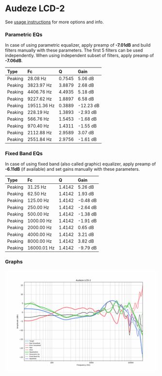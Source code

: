# Audeze LCD-2
See [usage instructions](https://github.com/jaakkopasanen/AutoEq#usage) for more options and info.

### Parametric EQs
In case of using parametric equalizer, apply preamp of **-7.01dB** and build filters manually
with these parameters. The first 5 filters can be used independently.
When using independent subset of filters, apply preamp of **-7.06dB**.

| Type    | Fc          |      Q | Gain      |
|:--------|:------------|:-------|:----------|
| Peaking | 28.08 Hz    | 0.7545 | 5.06 dB   |
| Peaking | 3823.97 Hz  | 3.8879 | 2.68 dB   |
| Peaking | 4406.76 Hz  | 4.4935 | 5.18 dB   |
| Peaking | 9227.62 Hz  | 1.8897 | 6.58 dB   |
| Peaking | 19511.36 Hz | 0.3889 | -12.23 dB |
| Peaking | 228.19 Hz   | 1.3893 | -2.93 dB  |
| Peaking | 566.76 Hz   | 1.5453 | -1.68 dB  |
| Peaking | 970.40 Hz   | 1.4311 | -1.55 dB  |
| Peaking | 2112.88 Hz  | 2.9589 | 3.07 dB   |
| Peaking | 2551.84 Hz  | 2.9756 | -1.61 dB  |

### Fixed Band EQs
In case of using fixed band (also called graphic) equalizer, apply preamp of **-6.11dB**
(if available) and set gains manually with these parameters.

| Type    | Fc          |      Q | Gain     |
|:--------|:------------|:-------|:---------|
| Peaking | 31.25 Hz    | 1.4142 | 5.26 dB  |
| Peaking | 62.50 Hz    | 1.4142 | 1.93 dB  |
| Peaking | 125.00 Hz   | 1.4142 | -0.48 dB |
| Peaking | 250.00 Hz   | 1.4142 | -2.64 dB |
| Peaking | 500.00 Hz   | 1.4142 | -1.38 dB |
| Peaking | 1000.00 Hz  | 1.4142 | -1.91 dB |
| Peaking | 2000.00 Hz  | 1.4142 | 0.65 dB  |
| Peaking | 4000.00 Hz  | 1.4142 | 3.21 dB  |
| Peaking | 8000.00 Hz  | 1.4142 | 3.82 dB  |
| Peaking | 16000.01 Hz | 1.4142 | -9.79 dB |

### Graphs
![](./Audeze%20LCD-2.png)